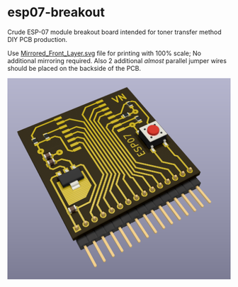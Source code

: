 # esp07-breakout
Crude ESP-07 module breakout board intended for toner transfer method DIY PCB production.

Use [Mirrored_Front_Layer.svg](Mirrored_Front_Layer.svg) file for printing with 100% scale;  No additional mirroring required.
Also 2 additional *almost* parallel jumper wires should be placed on the backside of the PCB.

![Render](render.png)
